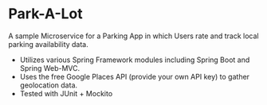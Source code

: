 # Park-A-Lot
A sample Microservice for a Parking App in which Users rate and track local parking availability data.

- Utilizes various Spring Framework modules including Spring Boot and Spring Web-MVC. 
- Uses the free Google Places API (provide your own API key) to gather geolocation data.
- Tested with JUnit + Mockito
